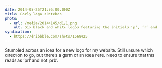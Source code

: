 ```yaml
---
date: 2014-05-25T21:56:00.000Z
title: Early logo sketches
photo:
  - url: /media/2014/145/d1/1.png
    alt: Six black and white logos featuring the initials ‘p’, ‘r’ and ‘l’ made up of simple shapes.
syndication:
  - https://dribbble.com/shots/1568425
---
```


Stumbled across an idea for a new logo for my website. Still unsure which direction to go, but there’s a germ of an idea here. Need to ensure that this reads as ‘prl’ and not ‘prb’.
